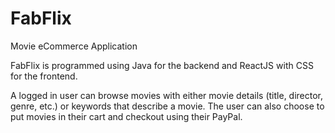 # FabFlix
 Movie eCommerce Application
 
 FabFlix is programmed using Java for the backend and ReactJS with CSS for the frontend. 
 
 A logged in user can browse movies with either movie details (title, director, genre, etc.) or keywords that describe a movie. The user can also choose to put movies in their cart and checkout using their PayPal. 
 
 
